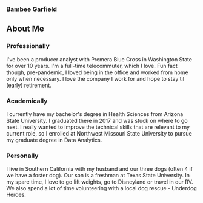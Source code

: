 ### Bambee Garfield
## About Me
### Professionally

I've been a producer analyst with Premera Blue Cross in Washington State for over 10 years. I'm a full-time telecommuter, which I love. Fun fact though, pre-pandemic, I loved being in the office and worked from home only when necessary. I love the company I work for and hope to stay til (early) retirement. 

### Academically

I currently have my bachelor's degree in Health Sciences from Arizona State University. I graduated there in 2017 and was stuck on where to go next. I really wanted to improve the technical skills that are relevant to my current role, so I enrolled at Northwest Missouri State University to pursue my graduate degree in Data Analytics. 

### Personally

I live in Southern California with my husband and our three dogs (often 4 if we have a foster dog). Our son is a freshman at Texas State University. In my spare time, I love to go lift weights, go to Disneyland or travel in our RV. We also spend a lot of time volunteering with a local dog rescue - Underdog Heroes. 

